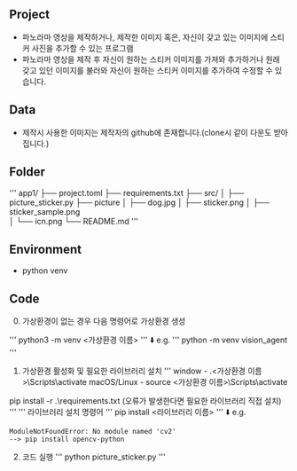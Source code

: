 ## Project
- 파노라마 영상을 제작하거나, 제작한 이미지 혹은, 자신이 갖고 있는 이미지에 스티커 사진을 추가할 수 있는 프로그램
- 파노라마 영상을 제작 후 자신이 원하는 스티커 이미지를 가져와 추가하거나 원래 갖고 있던 이미지를 불러와 자신이 원하는 스티커 이미지를 추가하여 수정할 수 있습니다. 

## Data
- 제작시 사용한 이미지는 제작자의 github에 존재합니다.(clone시 같이 다운도 받아집니다.)

## Folder
'''
app1/
├── project.toml
├── requirements.txt
├── src/
│   ├── picture_sticker.py
├── picture
│   ├── dog.jpg
│   ├── sticker.png
│   ├── sticker_sample.png    
│   └── icn.png
└── README.md
'''

## Environment
- python venv

## Code 
0. 가상환경이 없는 경우 다음 명령어로 가상환경 생성

'''
python3 -m venv <가상환경 이름> 
'''
⬇️ e.g.
'''
python -m venv vision_agent 
'''

1. 가상환경 활성화 및 필요한 라이브러리 설치
'''
window - .\<가상환경 이름>\Scripts\activate
macOS/Linux - source <가상환경 이름>\Scripts\activate

pip install -r .\requirements.txt
(오류가 발생한다면 필요한 라이브러리 직접 설치)
'''
'''
라이브러리 설치 명령어
'''
pip install <라이브러리 이름>
'''
⬇️ e.g.
```
ModuleNotFoundError: No module named 'cv2'
--> pip install opencv-python
```


2. 코드 실행 
'''
python picture_sticker.py
'''
